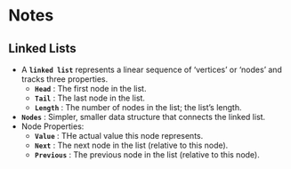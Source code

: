 **Notes**
=========

**Linked Lists**
----------------

-   A **`linked list`** represents a linear sequence of ‘vertices’ or ‘nodes’ and tracks three properties.
    -   **`Head`** : The first node in the list.
    -   **`Tail`** : The last node in the list.
    -   **`Length`** : The number of nodes in the list; the list’s length.
-   **`Nodes`** : Simpler, smaller data structure that connects the linked list.
-   Node Properties:
    -   **`Value`** : THe actual value this node represents.
    -   **`Next`** : The next node in the list (relative to this node).
    -   **`Previous`** : The previous node in the list (relative to this node).

